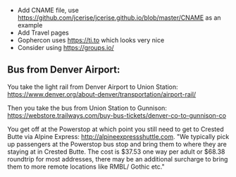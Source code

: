 - Add CNAME file, use https://github.com/jcerise/jcerise.github.io/blob/master/CNAME as an example
- Add Travel pages
- Gophercon uses https://ti.to which looks very nice
- Consider using https://groups.io/

## Bus from Denver Airport:
You take the light rail from Denver Airport to Union Station:
https://www.denver.org/about-denver/transportation/airport-rail/

Then you take the bus from Union Station to Gunnison:
https://webstore.trailways.com/buy-bus-tickets/denver-co-to-gunnison-co

You get off at the Powerstop at which point you still need to get to Crested Butte via Alpine Express:
http://alpineexpressshuttle.com. "We typically pick up passengers at the Powerstop bus stop and bring them to where they are staying at in Crested Butte. The cost is $37.53 one way per adult or $68.38 roundtrip for most addresses, there may be an additional surcharge to bring them to more remote locations like RMBL/ Gothic etc."
